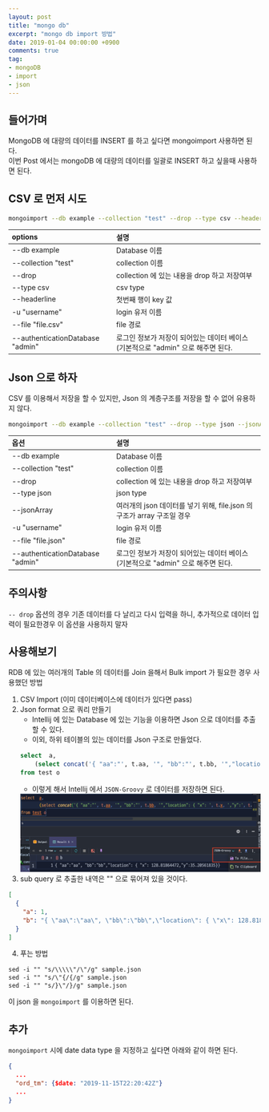```yaml
---
layout: post
title: "mongo db"
excerpt: "mongo db import 방법"
date: 2019-01-04 00:00:00 +0900
comments: true
tag:
- mongoDB
- import
- json
---
```

## 들어가며
MongoDB 에 대량의 데이터를 INSERT 를 하고 싶다면 mongoimport 사용하면 된다.<br/>
이번 Post 에서는 mongoDB 에 대량의 데이터를 일괄로 INSERT 하고 싶을때 사용하면 된다.
 
## CSV 로 먼저 시도
~~~ bash
mongoimport --db example --collection "test" --drop --type csv --headerline  -u "username" --file "file.csv" --authenticationDatabase "admin"
~~~
   
| options                          | 설명                                             |
|:------------------------         |:-------------------------------------------------|
| --db example                     | Database 이름                                    |
| --collection "test"              | collection 이름                                  |
| --drop                           | collection 에 있는 내용을 drop 하고 저장여부     |
| --type csv                       | csv type                                         |
| --headerline                     | 첫번째 행이 key 값                               |
| -u "username"                    | login 유저 이름                                  |
| --file "file.csv"                | file 경로                                        |
| --authenticationDatabase "admin" | 로그인 정보가 저장이 되어있는 데이터 베이스(기본적으로 "admin" 으로 해주면 된다. |
   
## Json 으로 하자
CSV 를 이용해서 저장을 할 수 있지만, Json 의 계층구조를 저장을 할 수 없어 유용하지 않다.<br/>

~~~ bash
mongoimport --db example --collection "test" --drop --type json --jsonArray -u "username" --file "file.json" --authenticationDatabase "admin"
~~~

| 옵션 | 설명 | 
|:---------------|:-------|
| --db example           | Database 이름   |
| --collection "test"   | collection 이름   |
| --drop                 | collection 에 있는 내용을 drop 하고 저장여부   | 
| --type json             | json type   | 
| --jsonArray           | 여러개의 json 데이터를 넣기 위해, file.json 의 구조가 array 구조일 경우 | 
| -u "username"          | login 유저 이름 | 
| --file "file.json"     | file 경로 |
| --authenticationDatabase "admin" | 로그인 정보가 저장이 되어있는 데이터 베이스(기본적으로 "admin" 으로 해주면 된다. |

## 주의사항
`-- drop` 옵션의 경우 기존 데이터를 다 날리고 다시 입력을 하니, 추가적으로 데이터 입력이 필요한경우 이 옵션을 사용하지 말자

## 사용해보기
RDB 에 있는 여러개의 Table 의 데이터를 Join 을해서 Bulk import 가 필요한 경우 사용했던 방법
1. CSV Import (이미 데이터베이스에 데이터가 있다면 pass)
2. Json format 으로 쿼리 만들기
    * Intellij 에 있는 Database 에 있는 기능을 이용하면 Json 으로 데이터를 추출 할 수 있다.
    * 이외, 하위 테이블의 있는 데이터를 Json 구조로 만들었다.
    ~~~ sql
    select  a,
        (select concat('{ "aa":"', t.aa, '", "bb":"', t.bb, '","location": { "x": ', t.x, ',"y":', t.y, '}}') from inner_table t where t.key = o.key) as b,
    from test o
    ~~~
    * 이렇게 해서 Intellij 에서 `JSON-Groovy` 로 데이터를 저장하면 된다.
    <img src="/assets/img/posts/intellij-json-export.png"/>
3. sub query 로 추출한 내역은 "" 으로 묶어져 있을 것이다.
~~~ json
[
  {
    "a": 1,
    "b": "{ \"aa\":\"aa\", \"bb\":\"bb\",\"location\": { \"x\": 128.81864472,\"y\":35.20561835}}"
  }
]
~~~
4. 푸는 방법
~~~ 
sed -i "" "s/\\\\\"/\"/g" sample.json
sed -i "" "s/\"{/{/g" sample.json
sed -i "" "s/}\"/}/g" sample.json
~~~ 
이 json 을 `mongoimport` 를 이용하면 된다.
## 추가
`mongoimport` 시에 date data type 을 지정하고 싶다면 아래와 같이 하면 된다.
~~~ json
{ 
  ...
  "ord_tm": {$date: "2019-11-15T22:20:42Z"}
  ...
}
~~~
